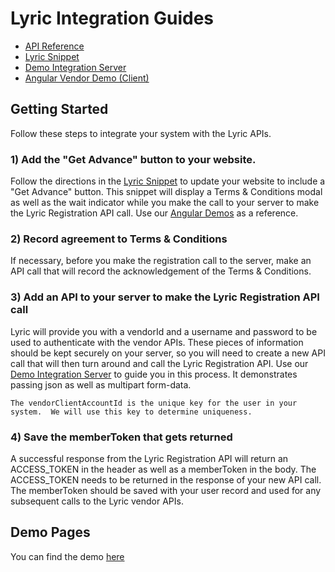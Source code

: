 # Lyric Integration Guides

* [API Reference](https://api.lyricfinancial.com/docs/vendor-api/)
* [Lyric Snippet](https://github.com/LyricFinancial/lyric-snippet)
* [Demo Integration Server](https://github.com/LyricFinancial/demo-integration-server)
* [Angular Vendor Demo (Client)](https://github.com/LyricFinancial/integration-guides/tree/master/examples/client/angular/lyric-vendor-demo)

## Getting Started

Follow these steps to integrate your system with the Lyric APIs.

### 1) Add the "Get Advance" button to your website.
Follow the directions in the [Lyric Snippet](https://github.com/LyricFinancial/lyric-snippet) to update your website to include a "Get Advance" button.  This snippet will display a Terms & Conditions modal as well as the wait indicator while you make the call to your server to make the Lyric Registration API call.  Use our [Angular Demos](https://github.com/LyricFinancial/integration-guides/tree/master/examples/client/angular/lyric-vendor-demo) as a reference.

### 2) Record agreement to Terms & Conditions
If necessary, before you make the registration call to the server, make an API call that will record the acknowledgement of the Terms & Conditions.

### 3) Add an API to your server to make the Lyric Registration API call
Lyric will provide you with a vendorId and a username and password to be used to authenticate with the vendor APIs.  These pieces of information should be kept securely on your server, so you will need to create a new API call that will then turn around and call the Lyric Registration API.  Use our [Demo Integration Server](https://github.com/LyricFinancial/demo-integration-server) to guide you in this process.  It demonstrates passing json as well as multipart form-data.  

	The vendorClientAccountId is the unique key for the user in your system.  We will use this key to determine uniqueness.

### 4) Save the memberToken that gets returned
A successful response from the Lyric Registration API will return an ACCESS_TOKEN in the header as well as a memberToken in the body.  The ACCESS_TOKEN needs to be returned in the response of your new API call.  The memberToken should be saved with your user record and used for any subsequent calls to the Lyric vendor APIs.


## Demo Pages

You can find the demo [here](http://lyricfinancial.github.io/integration-guides/#/demo-server)